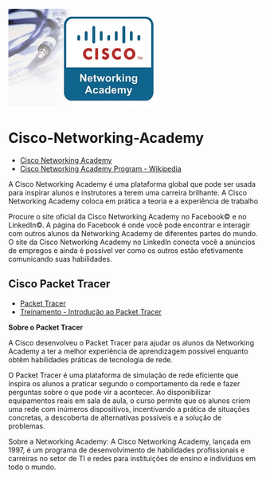 ![logo](https://github.com/Cpharles/Cisco-Networking-Academy/blob/master/screenshots/Cisco.jpg)

# Cisco-Networking-Academy

  * [Cisco Networking Academy](https://www.netacad.com/)
  * [Cisco Networking Academy Program - Wikipedia](https://it.wikipedia.org/wiki/Cisco_Networking_Academy_Program)

A Cisco Networking Academy é uma plataforma global que pode ser usada para inspirar alunos e instrutores a terem uma carreira brilhante. A Cisco Networking Academy coloca em prática a teoria e a experiência de trabalho

Procure o site oficial da Cisco Networking Academy no Facebook© e no LinkedIn©. A página do Facebook é onde você pode encontrar e interagir com outros alunos da Networking Academy de diferentes partes do mundo. O site da Cisco Networking Academy no LinkedIn conecta você a anúncios de empregos e ainda é possível ver como os outros estão efetivamente comunicando suas habilidades.


## Cisco Packet Tracer

  * [Packet Tracer](https://www.netacad.com/pt-br/courses/packet-tracer)
  * [Treinamento - Introdução ao Packet Tracer](https://www.netacad.com/pt-br/courses/packet-tracer/introduction-packet-tracer)
  

  **Sobre o Packet Tracer**

  A Cisco desenvolveu o Packet Tracer para ajudar os alunos da Networking Academy a ter a melhor experiência de aprendizagem possível enquanto obtêm habilidades práticas de tecnologia de rede.

O Packet Tracer é uma plataforma de simulação de rede eficiente que inspira os alunos a praticar segundo o comportamento da rede e fazer perguntas sobre o que pode vir a acontecer. Ao disponibilizar equipamentos reais em sala de aula, o curso permite que os alunos criem uma rede com inúmeros dispositivos, incentivando a prática de situações concretas, a descoberta de alternativas possíveis e a solução de problemas.

Sobre a Networking Academy: A Cisco Networking Academy, lançada em 1997, é um programa de desenvolvimento de habilidades profissionais e carreiras no setor de TI e redes para instituições de ensino e indivíduos em todo o mundo.

